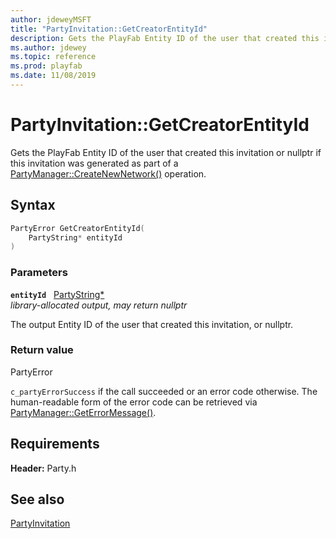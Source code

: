 ```yaml
---
author: jdeweyMSFT
title: "PartyInvitation::GetCreatorEntityId"
description: Gets the PlayFab Entity ID of the user that created this invitation or nullptr if this invitation was generated as part of a [PartyManager::CreateNewNetwork()](../../PartyManager/methods/partymanager_createnewnetwork.md) operation.
ms.author: jdewey
ms.topic: reference
ms.prod: playfab
ms.date: 11/08/2019
---
```


# PartyInvitation::GetCreatorEntityId  

Gets the PlayFab Entity ID of the user that created this invitation or nullptr if this invitation was generated as part of a [PartyManager::CreateNewNetwork()](../../PartyManager/methods/partymanager_createnewnetwork.md) operation.  

## Syntax  
  
```cpp
PartyError GetCreatorEntityId(  
    PartyString* entityId  
)  
```  
  
### Parameters  
  
**`entityId`** &nbsp; [PartyString*](../../../typedefs.md)  
*library-allocated output, may return nullptr*  
  
The output Entity ID of the user that created this invitation, or nullptr.  
  
  
### Return value  
PartyError
  
```c_partyErrorSuccess``` if the call succeeded or an error code otherwise. The human-readable form of the error code can be retrieved via [PartyManager::GetErrorMessage()](../../PartyManager/methods/partymanager_geterrormessage.md).
  
  
## Requirements  
  
**Header:** Party.h
  
## See also  
[PartyInvitation](../partyinvitation.md)  

  
  
